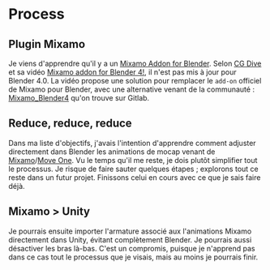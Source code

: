 # Process

## Plugin Mixamo
Je viens d'apprendre qu'il y a un [Mixamo Addon for Blender](https://www.adobe.com/products/substance3d/plugins/mixamo-in-blender.html). Selon [CG Dive](https://www.youtube.com/@CGDive) et sa vidéo [Mixamo addon for Blender 4!](https://www.youtube.com/watch?v=UNDXffLwtq4), il n'est pas mis à jour pour Blender 4.0. La vidéo propose une solution pour remplacer le `add-on` officiel de Mixamo pour Blender, avec une alternative venant de la communauté : [Mixamo_Blender4](https://gitlab.com/x190/mixamo_blender4) qu'on trouve sur Gitlab. 

## Reduce, reduce, reduce
Dans ma liste d'objectifs, j'avais l'intention d'apprendre comment adjuster directement dans Blender les animations de mocap venant de [Mixamo](https://mixamo.com)/[Move One](http://move.ai/single-camera). Vu le temps qu'il me reste, je dois plutôt simplifier tout le processus. Je risque de faire sauter quelques étapes ; explorons tout ce reste dans un futur projet. Finissons celui en cours avec ce que je sais faire déjà.

## Mixamo > Unity
Je pourrais ensuite importer l'armature associé aux l'animations Mixamo directement dans Unity, évitant complètement Blender. Je pourrais aussi désactiver les bras là-bas. C'est un compromis, puisque je n'apprend pas dans ce cas tout le processus que je visais, mais au moins je pourrais finir.
